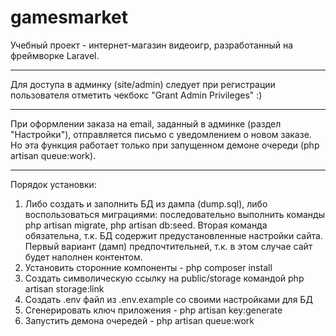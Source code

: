 # gamesmarket

Учебный проект - интернет-магазин видеоигр, разработанный на фреймворке Laravel.
***
Для доступа в админку (site/admin) следует при регистрации пользователя отметить чекбокс "Grant Admin Privileges" :)
***
При оформлении заказа на email, заданный в админке (раздел "Настройки"), отправляется письмо с уведомлением о новом заказе. Но эта функция работает только при запущенном демоне очереди (php artisan queue:work).
***
Порядок установки:
1. Либо создать и заполнить БД из дампа (dump.sql), либо воспользоваться миграциями: последовательно выполнить команды php artisan migrate, php artisan db:seed. Вторая команда обязательна, т.к. БД содержит предустановленные настройки сайта. Первый вариант (дамп) предпочтительней, т.к. в этом случае сайт будет наполнен контентом.
2. Установить сторонние компоненты - php composer install
3. Создать символическую ссылку на public/storage командой php artisan storage:link
4. Создать .env файл из .env.example со своими настройками для БД
5. Сгенерировать ключ приложения - php artisan key:generate
6. Запустить демона очередей - php artisan queue:work